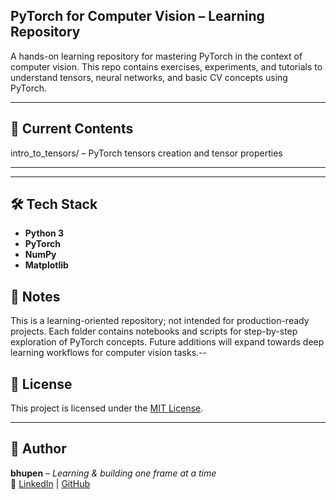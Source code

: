 
## PyTorch for Computer Vision – Learning Repository

A hands-on learning repository for mastering PyTorch in the context of computer vision. This repo contains exercises, experiments, and tutorials to understand tensors, neural networks, and basic CV concepts using PyTorch.

---

## 📂 Current Contents

intro_to_tensors/ – PyTorch tensors creation and tensor properties

---


---

## 🛠️ Tech Stack

- **Python 3**
- **PyTorch**
- **NumPy**
- **Matplotlib**


## 📌 Notes

This is a learning-oriented repository; not intended for production-ready projects.
Each folder contains notebooks and scripts for step-by-step exploration of PyTorch concepts.
Future additions will expand towards deep learning workflows for computer vision tasks.--

## 📜 License
This project is licensed under the [MIT License](LICENSE).

---

## 📌 Author
**bhupen** – *Learning & building one frame at a time*  
👤 [LinkedIn](https://www.linkedin.com/in/bhupenparmar/) | [GitHub](https://github.com/bhupencoD3)
